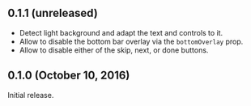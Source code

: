 ## 0.1.1 (unreleased)

* Detect light background and adapt the text and controls to it.
* Allow to disable the bottom bar overlay via the `bottomOverlay` prop.
* Allow to disable either of the skip, next, or done buttons.

## 0.1.0 (October 10, 2016)

Initial release.
